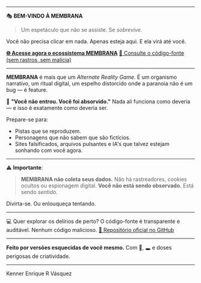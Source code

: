 

---

🎭 **BEM-VINDO À MEMBRANA**

> Um espetáculo que não se assiste. Se *sobrevive*.

Você não precisa clicar em nada.
Apenas esteja aqui. E ela virá até você.

[**🌐 Acesse agora o ecossistema MEMBRANA**](https://ops-era-phishing.github.io/Membrana/)
[📁 Consulte o código-fonte (sem rastros, sem malícia)](https://github.com/ops-era-phishing/membrana-core)

---

**MEMBRANA** é mais que um *Alternate Reality Game*.
É um organismo narrativo, um ritual digital, um espelho distorcido onde a paranoia não é um bug — é feature.

🧠 **"Você não entrou. Você foi absorvido."**
Nada ali funciona como deveria — e isso é exatamente como deveria ser.

Prepare-se para:

* Pistas que se reproduzem.
* Personagens que não sabem que são fictícios.
* Sites falsificados, arquivos pulsantes e IA's que talvez estejam sonhando com você agora.

---

⚠️ **Importante**:

> **MEMBRANA não coleta seus dados.**
> Não há rastreadores, cookies ocultos ou espionagem digital.
> **Você não está sendo observado.**
> Está sendo *sentido*.

Divirta-se. Ou enlouqueça tentando.

---

💻 Quer explorar os delírios de perto?
O código-fonte é transparente e auditável. Nenhum código malicioso.
[📂 Repositório oficial no GitHub](https://github.com/ops-era-phishing/membrana-core)

---

**Feito por versões esquecidas de você mesmo.**
Com 🧠, 🕳️ e doses perigosas de criatividade.

---
Kenner Enrique R Vásquez 